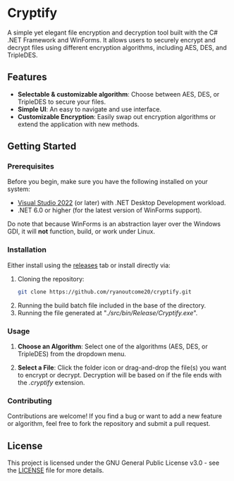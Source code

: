 # Cryptify

A simple yet elegant file encryption and decryption tool built with the C# .NET Framework and WinForms. It allows users to securely encrypt and decrypt files using different encryption algorithms, including AES, DES, and TripleDES.

## Features
   - **Selectable & customizable algorithm**: Choose between AES, DES, or TripleDES to secure your files.
   - **Simple UI**: An easy to navigate and use interface.
   - **Customizable Encryption**: Easily swap out encryption algorithms or extend the application with new methods.

## Getting Started

### Prerequisites

Before you begin, make sure you have the following installed on your system:

- [Visual Studio 2022](https://visualstudio.microsoft.com/) (or later) with .NET Desktop Development workload.
- .NET 6.0 or higher (for the latest version of WinForms support).

Do note that because WinForms is an abstraction layer over the Windows GDI, it will **not** function, build, or work under Linux.

### Installation

Either install using the [releases](https://github.com/ryanoutcome20/Cryptify/releases/) tab or install directly via:

1. Cloning the repository:
   ```bash
   git clone https://github.com/ryanoutcome20/cryptify.git
   ```
2. Running the build batch file included in the base of the directory.
3. Running the file generated at "*./src/bin/Release/Cryptify.exe*".

### Usage

1. **Choose an Algorithm**: Select one of the algorithms (AES, DES, or TripleDES) from the dropdown menu.

2. **Select a File**: Click the folder icon or drag-and-drop the file(s) you want to encrypt or decrypt. Decryption will be based on if the file ends with the *.cryptify* extension.

### Contributing

Contributions are welcome! If you find a bug or want to add a new feature or algorithm, feel free to fork the repository and submit a pull request.

## License

This project is licensed under the GNU General Public License v3.0 - see the [LICENSE](./LICENSE) file for more details.
